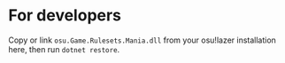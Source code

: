# For developers

Copy or link `osu.Game.Rulesets.Mania.dll` from your osu!lazer installation here,
then run `dotnet restore`.